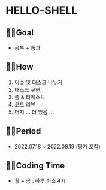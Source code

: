 # HELLO-SHELL

## ☝🏻Goal
* 공부 + 통과

## ☝🏻How
1. 이슈 및 태스크 나누기
2. 태스크 구현
3. 풀 & 리퀘스트
4. 코드 리뷰
5. 머지
… 더 있음 …

## ☝🏻Period
* 2022.07.18 ~ 2022.08.19 (평가 포함)

## ☝🏻Coding Time
* 월 ~ 금 : 하루 최소 4시
